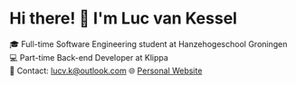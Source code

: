 # Hi there! 👋 I'm Luc van Kessel

🎓 Full-time Software Engineering student at Hanzehogeschool Groningen  
💻 Part-time Back-end Developer at Klippa  
📧 Contact: lucv.k@outlook.com
🌐 [Personal Website](http://lucvkessel.nl)
